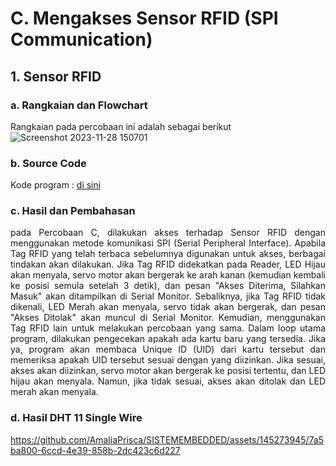 # C. Mengakses Sensor RFID (SPI Communication)
## 1. Sensor RFID
### a. Rangkaian dan Flowchart
Rangkaian pada percobaan ini adalah sebagai berikut
![Screenshot 2023-11-28 150701](https://github.com/AmaliaPrisca/SISTEMEMBEDDED/assets/145273945/3d1cba70-1a64-45ac-8bea-30f2455db8da)

### b. Source Code
Kode program : <a href="GPIO_1.2/GPIO_1.ino">di sini</a>

### c. Hasil dan Pembahasan
<p align="justify">pada Percobaan C, dilakukan akses terhadap Sensor RFID dengan menggunakan metode komunikasi SPI (Serial Peripheral Interface). Apabila Tag RFID yang telah terbaca sebelumnya digunakan untuk akses, berbagai tindakan akan dilakukan. Jika Tag RFID didekatkan pada Reader, LED Hijau akan menyala, servo motor akan bergerak ke arah kanan (kemudian kembali ke posisi semula setelah 3 detik), dan pesan "Akses Diterima, Silahkan Masuk" akan ditampilkan di Serial Monitor. Sebaliknya, jika Tag RFID tidak dikenali, LED Merah akan menyala, servo tidak akan bergerak, dan pesan "Akses Ditolak" akan muncul di Serial Monitor. Kemudian, menggunakan Tag RFID lain untuk melakukan percobaan yang sama.
Dalam loop utama program, dilakukan pengecekan apakah ada kartu baru yang tersedia. Jika ya, program akan membaca Unique ID (UID) dari kartu tersebut dan memeriksa apakah UID tersebut sesuai dengan yang diizinkan. Jika sesuai, akses akan diizinkan, servo motor akan bergerak ke posisi tertentu, dan LED hijau akan menyala. Namun, jika tidak sesuai, akses akan ditolak dan LED merah akan menyala.

### d. Hasil DHT 11 Single Wire
https://github.com/AmaliaPrisca/SISTEMEMBEDDED/assets/145273945/7a5ba800-6ccd-4e39-858b-2dc423c6d227

